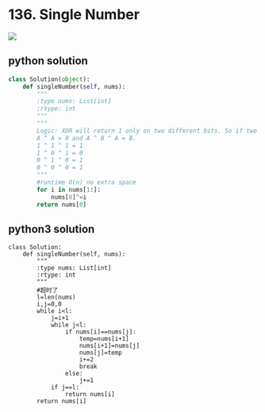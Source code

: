# 136. Single Number
<img src="https://github.com/vampire1996/LeetCode/blob/master/Problems/101-200/136.%20Single%20Number/problem.png"/>

## python solution
```python
class Solution(object):
    def singleNumber(self, nums):
        """
        :type nums: List[int]
        :rtype: int
        """
        """
        Logic: XOR will return 1 only on two different bits. So if two numbers are the same, XOR will return 0. Finally only one number left.
        A ^ A = 0 and A ^ B ^ A = B.
        1 ^ 1 ^ 1 = 1
        1 ^ 0 ^ 1 = 0
        0 ^ 1 ^ 0 = 1
        0 ^ 0 ^ 0 = 1
        """
        #runtime O(n) no extra space
        for i in nums[1:]:
            nums[0]^=i
        return nums[0]    
```

## python3 solution
```python3
class Solution:
    def singleNumber(self, nums):
        """
        :type nums: List[int]
        :rtype: int
        """
        #超时了
        l=len(nums)
        i,j=0,0
        while i<l:
            j=i+1
            while j<l:
                if nums[i]==nums[j]:
                    temp=nums[i+1]
                    nums[i+1]=nums[j]
                    nums[j]=temp
                    i+=2
                    break
                else:
                    j+=1         
            if j==l:
                return nums[i]  
        return nums[i]
```
